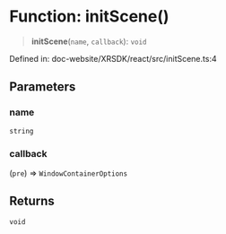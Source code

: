 # Function: initScene()

> **initScene**(`name`, `callback`): `void`

Defined in: doc-website/XRSDK/react/src/initScene.ts:4

## Parameters

### name

`string`

### callback

(`pre`) => `WindowContainerOptions`

## Returns

`void`
